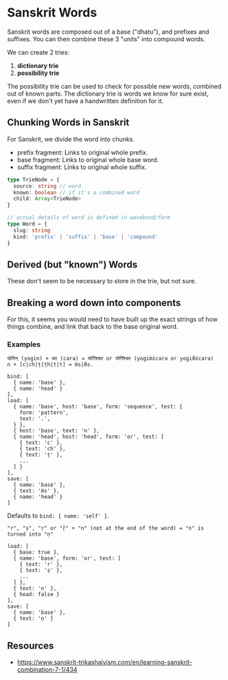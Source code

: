 # Sanskrit Words

Sanskrit words are composed out of a base ("dhatu"), and prefixes and
suffixes. You can then combine these 3 "units" into compound words.

We can create 2 tries:

1. **dictionary trie**
2. **possibility trie**

The possibility trie can be used to check for possible new words,
combined out of known parts. The dictionary trie is words we know for
sure exist, even if we don't yet have a handwritten definition for it.

## Chunking Words in Sanskrit

For Sanskrit, we divide the word into chunks.

- prefix fragment: Links to original whole prefix.
- base fragment: Links to original whole base word.
- suffix fragment: Links to original whole suffix.

```ts
type TrieNode = {
  source: string // word
  known: boolean // if it's a combined word
  child: Array<TrieNode>
}

// actual details of word is defined in wavebond/form
type Word = {
  slug: string
  kind: 'prefix' | 'suffix' | 'base' | 'compound'
}
```

## Derived (but "known") Words

These don't seem to be necessary to store in the trie, but not sure.

## Breaking a word down into components

For this, it seems you would need to have built up the exact strings of
how things combine, and link that back to the base original word.

### Examples

```
योगिन् (yogin) + चर (cara) = योगिंश्चर or योगिँश्चर (yogiṁścara or yogim̐ścara)
n + [c|ch|ṭ|ṭh|t|t] = ṁs|m̐s.

bind: [
  { name: 'base' },
  { name: 'head' }
],
load: [
  { name: 'base', host: 'base', form: 'sequence', test: {
    form: 'pattern',
    text: '.',
  } },
  { host: 'base', text: 'n' },
  { name: 'head', host: 'head', form: 'or', test: [
    { text: 'c' },
    { text: 'ch' },
    { text: 'ṭ' },
    ...
  ] }
],
save: [
  { name: 'base' },
  { text: 'ṁs' },
  { name: 'head' }
]
```

Defaults to `bind: { name: 'self' }`.

```
"r", "ṣ", "ṛ" or "ṝ" + "n" (not at the end of the word) = "n" is turned into "ṇ"

load: [
  { base: true },
  { name: 'base', form: 'or', test: [
    { text: 'r' },
    { text: 'ṣ' },
    ...
  ] },
  { text: 'n' },
  { head: false }
],
save: [
  { name: 'base' },
  { text: 'ṇ' }
]
```

## Resources

- https://www.sanskrit-trikashaivism.com/en/learning-sanskrit-combination-7-1/434
